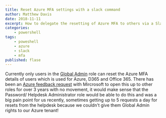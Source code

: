 ```yaml
---
title: Reset Azure MFA settings with a slack command
author: Matthew Davis
date: 2018-11-11
excerpt: How to delegate the resetting of Azure MFA to others via a Slack command without the need for elevating their user account to Global Admin
categories: 
    - powershell
tags:
    - poweshell
    - azure
    - slack
    - mfa
published: flase
---
```


Currently only users in the [Global Admin] role can reset the Azure MFA details of users which is used for Azure, D365 and Office 365. There has been an [Azure feedback request] with Mircrosoft to open this up to other roles for over 3 years with no movement, it would make sense that the Password/ Helpdesk Administrator role would be able to do this and was a big pain point for us recently, sometimes getting up to 5 requests a day for resets from the helpdesk because we couldn't give them Global Admin rights to our Azure tenant!


[Global Admin]: https://docs.microsoft.com/en-us/azure/active-directory/users-groups-roles/directory-assign-admin-roles
[Azure feedback request]: https://feedback.azure.com/forums/169401-azure-active-directory/suggestions/10072839-allow-the-user-admin-role-to-enable-disable-mfa-fo
